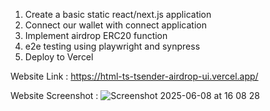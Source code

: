1. Create a basic static react/next.js application
2. Connect our wallet with connect application
3. Implement airdrop ERC20 function 
4. e2e testing using playwright and synpress
5. Deploy to Vercel

Website Link : https://html-ts-tsender-airdrop-ui.vercel.app/

Website Screenshot : 
![Screenshot 2025-06-08 at 16 08 28](https://github.com/user-attachments/assets/7d8704b2-7c54-4e23-b56b-d8209a0acb3b)

